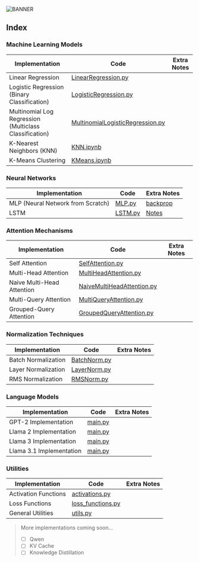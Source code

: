 ![BANNER](assets/banner.png )

## Index

### Machine Learning Models
| Implementation | Code | Extra Notes |
|----------------|-----------|-------------|
| Linear Regression | [LinearRegression.py](ml-models/LinearRegression.py) | |
| Logistic Regression (Binary Classification) | [LogisticRegression.py](ml-models/LogisticRegression.py) | |
| Multinomial Log Regression (Multiclass Classification) | [MultinomialLogisticRegression.py](ml-models/MultinomialLogisticRegression.py) | |
| K-Nearest Neighbors (KNN) | [KNN.ipynb](ml-models/KNN.ipynb) | |
| K-Means Clustering | [KMeans.ipynb](ml-models/KMeans.ipynb) | |

### Neural Networks
| Implementation | Code | Extra Notes |
|----------------|-----------|-------------|
| MLP (Neural Network from Scratch) | [MLP.py](ml-models/MLP.py) | [backprop](assets/MLP.md) |
| LSTM | [LSTM.py](LSTM/LSTM.py) | [Notes](LSTM/README.md) |

### Attention Mechanisms
| Implementation | Code | Extra Notes |
|----------------|-----------|-------------|
| Self Attention | [SelfAttention.py](Attention/SelfAttention.py) | |
| Multi-Head Attention | [MultiHeadAttention.py](Attention/MultiHeadAttention.py) | |
| Naive Multi-Head Attention | [NaiveMultiHeadAttention.py](Attention/NaiveMultiHeadAttention.py) | |
| Multi-Query Attention | [MultiQueryAttention.py](Attention/MultiQueryAttention.py) | |
| Grouped-Query Attention | [GroupedQueryAttention.py](Attention/GroupedQueryAttention.py) | |

### Normalization Techniques
| Implementation | Code | Extra Notes |
|----------------|-----------|-------------|
| Batch Normalization | [BatchNorm.py](Normalization/BatchNorm.py) | |
| Layer Normalization | [LayerNorm.py](Normalization/LayerNorm.py) | |
| RMS Normalization | [RMSNorm.py](Normalization/RMSNorm.py) | |

### Language Models
| Implementation | Code | Extra Notes |
|----------------|-----------|-------------|
| GPT-2 Implementation | [main.py](GPT2/main.py) |  |
| Llama 2 Implementation | [main.py](llama2/main.py) |  |
| Llama 3 Implementation | [main.py](llama3/main.py) |  |
| Llama 3.1 Implementation | [main.py](llama3.1/main.py) | |

### Utilities
| Implementation | Code | Extra Notes |
|----------------|-----------|-------------|
| Activation Functions | [activations.py](utils/activations.py) | |
| Loss Functions | [loss_functions.py](utils/loss_functions.py) | |
| General Utilities | [utils.py](utils/utils.py) | |

> More implementations coming soon... 
> - [ ] Qwen
> - [ ] KV Cache
> - [ ] Knowledge Distillation
    